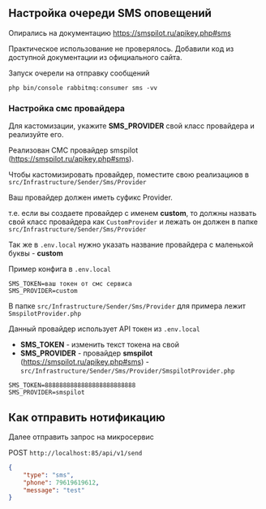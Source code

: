 ## Настройка очереди SMS оповещений

Опирались на документацию https://smspilot.ru/apikey.php#sms

Практическое использование не проверялось. Добавили код из доступной документации из официального сайта.

Запуск очерели на отправку сообщений

```shell
php bin/console rabbitmq:consumer sms -vv
```

### Настройка смс провайдера

Для кастомизации, укажите **SMS_PROVIDER** свой класс провайдера и реализуйте его.

Реализован СМС провайдер smspilot (https://smspilot.ru/apikey.php#sms).

Чтобы кастомизировать провайдер, поместите свою реализациюв в `src/Infrastructure/Sender/Sms/Provider`

Ваш провайдер должен иметь суфикс Provider.

т.е. если вы создаете провайдер с именем **custom**, то должны назвать свой класс провайдера как `CustomProvider` и 
лежать он должен в папке `src/Infrastructure/Sender/Sms/Provider`

Так же в `.env.local` нужно указать название провайдера с маленькой буквы - **custom**

Пример конфига в `.env.local` 

```shell
SMS_TOKEN=ваш токен от смс сервиса
SMS_PROVIDER=custom
```

В папке `src/Infrastructure/Sender/Sms/Provider` для примера лежит `SmspilotProvider.php`

Данный провайдер использует API токен из `.env.local` 
- **SMS_TOKEN** - изменить текст токена на свой
- **SMS_PROVIDER** - провайдер **smspilot** (https://smspilot.ru/apikey.php#sms) - `src/Infrastructure/Sender/Sms/Provider/SmspilotProvider.php`

```shell
SMS_TOKEN=8888888888888888888888888
SMS_PROVIDER=smspilot
```

## Как отправить нотификацию

Далее отправить запрос на микросервис

POST `http://localhost:85/api/v1/send`

```json
{
    "type": "sms",
    "phone": 79619619612,
    "message": "test"
}
```